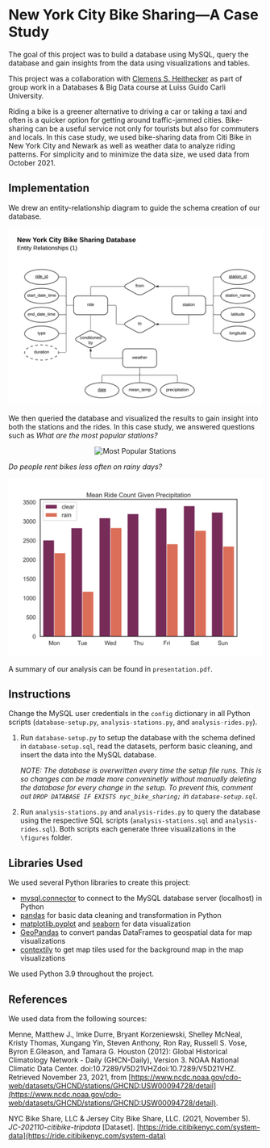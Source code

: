 # New York City Bike Sharing—A Case Study

The goal of this project was to build a database using MySQL, query the database and gain insights from the data using visualizations and tables.

This project was a collaboration with [Clemens S. Heithecker](https://github.com/clemensheithecker) as part of group work in a Databases & Big Data course at Luiss Guido Carli University.

Riding a bike is a greener alternative to driving a car or taking a taxi and often is a quicker option for getting around traffic-jammed cities. Bike-sharing can be a useful service not only for tourists but also for commuters and locals. In this case study, we used bike-sharing data from Citi Bike in New York City and Newark as well as weather data to analyze riding patterns. For simplicity and to minimize the data size, we used data from October 2021.

## Implementation

We drew an entity-relationship diagram to guide the schema creation of our database.

<p align="center">
    <img src="figures/entity_relationship_diagram_1.png" alt="Entity-Relationship Diagram" width="512">
</p

We then queried the database and visualized the results to gain insight into both the stations and the rides. In this case study, we answered questions such as *What are the most popular stations?*

<p align="center">
    <img src="figures/most_popular_stations.png" alt="Most Popular Stations" width="384">
</p

*Do people rent bikes less often on rainy days?*

<p align="center">
    <img src="figures/precipitation_effect.png" alt="Precipitation Effect" width="512">
</p

A summary of our analysis can be found in `presentation.pdf`.

## Instructions

Change the MySQL user credentials in the `config` dictionary in all Python scripts (`database-setup.py`, `analysis-stations.py`, and `analysis-rides.py`).

1. Run `database-setup.py` to setup the database with the schema defined in `database-setup.sql`, read the datasets, perform basic cleaning, and insert the data into the MySQL database.

    *NOTE: The database is overwritten every time the setup file runs. This is so changes can be made more conveninetly without manually deleting the database for every change in the setup. To prevent this, comment out `DROP DATABASE IF EXISTS nyc_bike_sharing;` in `database-setup.sql`.*

2. Run `analysis-stations.py` and `analysis-rides.py` to query the database using the respective SQL scripts (`analysis-stations.sql` and `analysis-rides.sql`). Both scripts each generate three visualizations in the `\figures` folder.

## Libraries Used

We used several Python libraries to create this project:

- [mysql.connector](https://dev.mysql.com/doc/connector-python/en/) to connect to the MySQL database server (localhost) in Python
- [pandas](https://pandas.pydata.org/) for basic data cleaning and transformation in Python
- [matplotlib.pyplot](https://matplotlib.org/) and [seaborn](https://seaborn.pydata.org/) for data visualization
- [GeoPandas](https://geopandas.org/en/stable/) to convert pandas DataFrames to geospatial data for map visualizations
- [contextily](https://pypi.org/project/contextily/) to get map tiles used for the background map in the map visualizations

We used Python 3.9 throughout the project.

## References

We used data from the following sources:

Menne, Matthew J., Imke Durre, Bryant Korzeniewski, Shelley McNeal, Kristy Thomas, Xungang Yin, Steven Anthony, Ron Ray, Russell S. Vose, Byron E.Gleason, and Tamara G. Houston (2012): Global Historical Climatology Network - Daily (GHCN-Daily), Version 3. NOAA National Climatic Data Center. doi:10.7289/V5D21VHZdoi:10.7289/V5D21VHZ. Retrieved November 23, 2021, from [https://www.ncdc.noaa.gov/cdo-web/datasets/GHCND/stations/GHCND:USW00094728/detail](https://www.ncdc.noaa.gov/cdo-web/datasets/GHCND/stations/GHCND:USW00094728/detail).

NYC Bike Share, LLC & Jersey City Bike Share, LLC. (2021, November 5). *JC-202110-citibike-tripdata* [Dataset]. [https://ride.citibikenyc.com/system-data](https://ride.citibikenyc.com/system-data)
